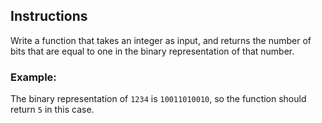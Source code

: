 ## Instructions
Write a function that takes an integer as input, and returns the number of bits that are equal to one in the binary representation of that number.

### Example:
The binary representation of ```1234``` is ```10011010010```, so the function should return ```5``` in this case.